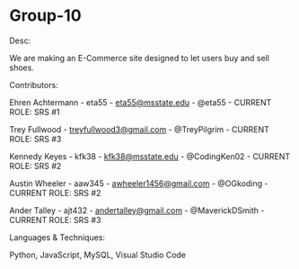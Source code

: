 # Group-10

Desc:

We are making an E-Commerce site designed to let users buy and sell shoes.


Contributors:

Ehren Achtermann - eta55 - eta55@msstate.edu - @eta55 - CURRENT ROLE: SRS #1

Trey Fullwood - treyfullwood3@gmail.com - @TreyPilgrim - CURRENT ROLE: SRS #3

Kennedy Keyes - kfk38 - kfk38@msstate.edu - @CodingKen02 - CURRENT ROLE: SRS #2

Austin Wheeler - aaw345 - awheeler1456@gmail.com - @OGkoding - CURRENT ROLE: SRS #2

Ander Talley - ajt432 - andertalley@gmail.com - @MaverickDSmith - CURRENT ROLE: SRS #3

  
Languages & Techniques:

Python, JavaScript, MySQL, Visual Studio Code
